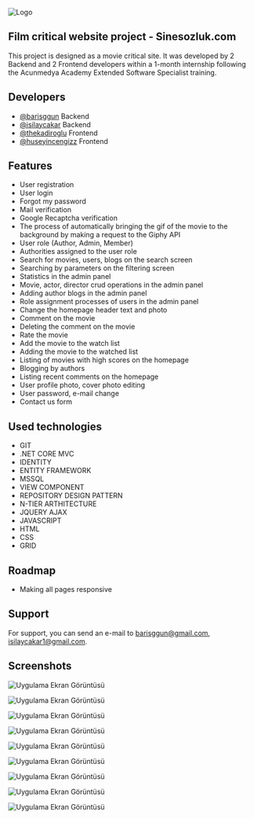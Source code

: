 
![Logo](https://www.sinesozluk.com/main/assets/img/sinesozluk.logo.png)

    
## Film critical website project - Sinesozluk.com

This project is designed as a movie critical site. It was developed by 2 Backend and 2 Frontend developers within a 1-month internship following the Acunmedya Academy Extended Software Specialist training.


## Developers

- [@barisggun](https://www.github.com/barisggun) Backend
- [@isilaycakar](https://www.github.com/isilaycakar) Backend
- [@thekadiroglu](https://www.github.com/thekadiroglu) Frontend
- [@huseyincengizz](https://www.github.com/huseyincengizz) Frontend
  
## Features

- User registration
- User login
- Forgot my password
- Mail verification
- Google Recaptcha verification
- The process of automatically bringing the gif of the movie to the background by making a request to the Giphy API
- User role (Author, Admin, Member)
- Authorities assigned to the user role
- Search for movies, users, blogs on the search screen
- Searching by parameters on the filtering screen
- Statistics in the admin panel
- Movie, actor, director crud operations in the admin panel
- Adding author blogs in the admin panel
- Role assignment processes of users in the admin panel
- Change the homepage header text and photo
- Comment on the movie
- Deleting the comment on the movie
- Rate the movie
- Add the movie to the watch list
- Adding the movie to the watched list
- Listing of movies with high scores on the homepage
- Blogging by authors
- Listing recent comments on the homepage
- User profile photo, cover photo editing
- User password, e-mail change
- Contact us form


  
## Used technologies

- GIT
- .NET CORE MVC
- IDENTITY
- ENTITY FRAMEWORK
- MSSQL
- VIEW COMPONENT
- REPOSITORY DESIGN PATTERN
- N-TIER ARTHITECTURE
- JQUERY AJAX
- JAVASCRIPT
- HTML
- CSS
- GRID
## Roadmap

- Making all pages responsive


  
## Support

For support, you can send an e-mail to barisggun@gmail.com, isilaycakar1@gmail.com.

  
## Screenshots

![Uygulama Ekran Görüntüsü](https://private-user-images.githubusercontent.com/108459412/262917233-37c8a6f7-7862-46b3-b2c3-18602589417b.jpg?jwt=eyJhbGciOiJIUzI1NiIsInR5cCI6IkpXVCJ9.eyJpc3MiOiJnaXRodWIuY29tIiwiYXVkIjoicmF3LmdpdGh1YnVzZXJjb250ZW50LmNvbSIsImtleSI6ImtleTEiLCJleHAiOjE2OTI4NjcxODAsIm5iZiI6MTY5Mjg2Njg4MCwicGF0aCI6Ii8xMDg0NTk0MTIvMjYyOTE3MjMzLTM3YzhhNmY3LTc4NjItNDZiMy1iMmMzLTE4NjAyNTg5NDE3Yi5qcGc_WC1BbXotQWxnb3JpdGhtPUFXUzQtSE1BQy1TSEEyNTYmWC1BbXotQ3JlZGVudGlhbD1BS0lBSVdOSllBWDRDU1ZFSDUzQSUyRjIwMjMwODI0JTJGdXMtZWFzdC0xJTJGczMlMkZhd3M0X3JlcXVlc3QmWC1BbXotRGF0ZT0yMDIzMDgyNFQwODQ4MDBaJlgtQW16LUV4cGlyZXM9MzAwJlgtQW16LVNpZ25hdHVyZT02ZjMzZWU2NGNkZjBlMjRiNDUyM2E5NjRkZmEwOTJkZDc4MTZjMTQwYmFlNTg0ZWI3NGEzZjg4NGViMjdjMjQ1JlgtQW16LVNpZ25lZEhlYWRlcnM9aG9zdCZhY3Rvcl9pZD0wJmtleV9pZD0wJnJlcG9faWQ9MCJ9.n7uVJvDqSmumQ4OvuMLJp0rL5XUIsOVeD12mPTf7EiM)

![Uygulama Ekran Görüntüsü](https://private-user-images.githubusercontent.com/108459412/262917235-6494765c-d9ea-4f12-a32a-5ae0a026b09c.jpg?jwt=eyJhbGciOiJIUzI1NiIsInR5cCI6IkpXVCJ9.eyJpc3MiOiJnaXRodWIuY29tIiwiYXVkIjoicmF3LmdpdGh1YnVzZXJjb250ZW50LmNvbSIsImtleSI6ImtleTEiLCJleHAiOjE2OTI4NjcxODAsIm5iZiI6MTY5Mjg2Njg4MCwicGF0aCI6Ii8xMDg0NTk0MTIvMjYyOTE3MjM1LTY0OTQ3NjVjLWQ5ZWEtNGYxMi1hMzJhLTVhZTBhMDI2YjA5Yy5qcGc_WC1BbXotQWxnb3JpdGhtPUFXUzQtSE1BQy1TSEEyNTYmWC1BbXotQ3JlZGVudGlhbD1BS0lBSVdOSllBWDRDU1ZFSDUzQSUyRjIwMjMwODI0JTJGdXMtZWFzdC0xJTJGczMlMkZhd3M0X3JlcXVlc3QmWC1BbXotRGF0ZT0yMDIzMDgyNFQwODQ4MDBaJlgtQW16LUV4cGlyZXM9MzAwJlgtQW16LVNpZ25hdHVyZT00OTZlZDI3MTAwZjEyNjRjOTUyNWJiNDFlZDJmNTYxZTAyM2Q5YTg2ZmY5Y2JmMmNiZGI3Njc2ZDBlYzhmZDQ4JlgtQW16LVNpZ25lZEhlYWRlcnM9aG9zdCZhY3Rvcl9pZD0wJmtleV9pZD0wJnJlcG9faWQ9MCJ9.ofhyDZde2ryUPS4jTISD0fZPFI7W2kuES3jUJf0Afrc)


![Uygulama Ekran Görüntüsü](https://private-user-images.githubusercontent.com/108459412/262917189-d7d8d8e0-bf1c-473e-81fb-fa20ed444540.jpg?jwt=eyJhbGciOiJIUzI1NiIsInR5cCI6IkpXVCJ9.eyJpc3MiOiJnaXRodWIuY29tIiwiYXVkIjoicmF3LmdpdGh1YnVzZXJjb250ZW50LmNvbSIsImtleSI6ImtleTEiLCJleHAiOjE2OTI4NjcxODAsIm5iZiI6MTY5Mjg2Njg4MCwicGF0aCI6Ii8xMDg0NTk0MTIvMjYyOTE3MTg5LWQ3ZDhkOGUwLWJmMWMtNDczZS04MWZiLWZhMjBlZDQ0NDU0MC5qcGc_WC1BbXotQWxnb3JpdGhtPUFXUzQtSE1BQy1TSEEyNTYmWC1BbXotQ3JlZGVudGlhbD1BS0lBSVdOSllBWDRDU1ZFSDUzQSUyRjIwMjMwODI0JTJGdXMtZWFzdC0xJTJGczMlMkZhd3M0X3JlcXVlc3QmWC1BbXotRGF0ZT0yMDIzMDgyNFQwODQ4MDBaJlgtQW16LUV4cGlyZXM9MzAwJlgtQW16LVNpZ25hdHVyZT1iOTZmZDU4ZjhhNmNmNzdmMjZiNjgwZWRhNmFjNDcxYjllY2JjNTM1MGJiMjBiNmYyZTUzMTk2Zjk0OThlZmNkJlgtQW16LVNpZ25lZEhlYWRlcnM9aG9zdCZhY3Rvcl9pZD0wJmtleV9pZD0wJnJlcG9faWQ9MCJ9.b3P4wD69byFN2k6-UB1DE_zvlhfSRkEyIbPkjyBl8CQ)


![Uygulama Ekran Görüntüsü](https://private-user-images.githubusercontent.com/108459412/262917200-296ad014-02c6-44fa-bf99-2bcb8709d26c.jpg?jwt=eyJhbGciOiJIUzI1NiIsInR5cCI6IkpXVCJ9.eyJpc3MiOiJnaXRodWIuY29tIiwiYXVkIjoicmF3LmdpdGh1YnVzZXJjb250ZW50LmNvbSIsImtleSI6ImtleTEiLCJleHAiOjE2OTI4NjcxODAsIm5iZiI6MTY5Mjg2Njg4MCwicGF0aCI6Ii8xMDg0NTk0MTIvMjYyOTE3MjAwLTI5NmFkMDE0LTAyYzYtNDRmYS1iZjk5LTJiY2I4NzA5ZDI2Yy5qcGc_WC1BbXotQWxnb3JpdGhtPUFXUzQtSE1BQy1TSEEyNTYmWC1BbXotQ3JlZGVudGlhbD1BS0lBSVdOSllBWDRDU1ZFSDUzQSUyRjIwMjMwODI0JTJGdXMtZWFzdC0xJTJGczMlMkZhd3M0X3JlcXVlc3QmWC1BbXotRGF0ZT0yMDIzMDgyNFQwODQ4MDBaJlgtQW16LUV4cGlyZXM9MzAwJlgtQW16LVNpZ25hdHVyZT01Yjc1NWNiNzBjNTEwZDhmYzA5MGFhYjY1ZTgzNWVlNDgyNmU3MjcyMDE3MGEwMzQ3MmNjMzBmOWYzZjY2NTA4JlgtQW16LVNpZ25lZEhlYWRlcnM9aG9zdCZhY3Rvcl9pZD0wJmtleV9pZD0wJnJlcG9faWQ9MCJ9.v12hhpCyS9-n-jD-3J24oq6K2HWy66Fv57F1Cg2XR_A)


![Uygulama Ekran Görüntüsü](https://private-user-images.githubusercontent.com/108459412/262917210-223e7b3f-a019-423f-bd63-3bfd5f32ce9a.jpg?jwt=eyJhbGciOiJIUzI1NiIsInR5cCI6IkpXVCJ9.eyJpc3MiOiJnaXRodWIuY29tIiwiYXVkIjoicmF3LmdpdGh1YnVzZXJjb250ZW50LmNvbSIsImtleSI6ImtleTEiLCJleHAiOjE2OTI4NjcxODAsIm5iZiI6MTY5Mjg2Njg4MCwicGF0aCI6Ii8xMDg0NTk0MTIvMjYyOTE3MjEwLTIyM2U3YjNmLWEwMTktNDIzZi1iZDYzLTNiZmQ1ZjMyY2U5YS5qcGc_WC1BbXotQWxnb3JpdGhtPUFXUzQtSE1BQy1TSEEyNTYmWC1BbXotQ3JlZGVudGlhbD1BS0lBSVdOSllBWDRDU1ZFSDUzQSUyRjIwMjMwODI0JTJGdXMtZWFzdC0xJTJGczMlMkZhd3M0X3JlcXVlc3QmWC1BbXotRGF0ZT0yMDIzMDgyNFQwODQ4MDBaJlgtQW16LUV4cGlyZXM9MzAwJlgtQW16LVNpZ25hdHVyZT1iNDYzYjg1NzhhMjU4NjQxYTM1NTBmZjg4MGY5MmYzZDU2MjJlMTJkNmIwNDk1YTRhMjUxYTE0YjY3NzY1OGY2JlgtQW16LVNpZ25lZEhlYWRlcnM9aG9zdCZhY3Rvcl9pZD0wJmtleV9pZD0wJnJlcG9faWQ9MCJ9.EueCoIkV5QT_szu81lXZlprN1p2MpCKjjXz-9AdVQQI)


![Uygulama Ekran Görüntüsü](https://private-user-images.githubusercontent.com/108459412/262917213-5726ee6c-78f6-4156-868d-8db86cb4a3a6.jpg?jwt=eyJhbGciOiJIUzI1NiIsInR5cCI6IkpXVCJ9.eyJpc3MiOiJnaXRodWIuY29tIiwiYXVkIjoicmF3LmdpdGh1YnVzZXJjb250ZW50LmNvbSIsImtleSI6ImtleTEiLCJleHAiOjE2OTI4NjcxODAsIm5iZiI6MTY5Mjg2Njg4MCwicGF0aCI6Ii8xMDg0NTk0MTIvMjYyOTE3MjEzLTU3MjZlZTZjLTc4ZjYtNDE1Ni04NjhkLThkYjg2Y2I0YTNhNi5qcGc_WC1BbXotQWxnb3JpdGhtPUFXUzQtSE1BQy1TSEEyNTYmWC1BbXotQ3JlZGVudGlhbD1BS0lBSVdOSllBWDRDU1ZFSDUzQSUyRjIwMjMwODI0JTJGdXMtZWFzdC0xJTJGczMlMkZhd3M0X3JlcXVlc3QmWC1BbXotRGF0ZT0yMDIzMDgyNFQwODQ4MDBaJlgtQW16LUV4cGlyZXM9MzAwJlgtQW16LVNpZ25hdHVyZT0wZjNhNjIxYmY4NGViNzdhY2E0MWEyZDFlZGU5YjdhY2RiMmU1ZTNlNjA1NjhlNjNiOTc3ZWJiMGVlOTMyYzA2JlgtQW16LVNpZ25lZEhlYWRlcnM9aG9zdCZhY3Rvcl9pZD0wJmtleV9pZD0wJnJlcG9faWQ9MCJ9.yiYF8_iiztvZmkDOuLvpVngOGmMusdNwLr185JK2Xy4)


![Uygulama Ekran Görüntüsü](https://private-user-images.githubusercontent.com/108459412/262917218-63f9e474-a93e-462b-9d23-7f69c74f1419.jpg?jwt=eyJhbGciOiJIUzI1NiIsInR5cCI6IkpXVCJ9.eyJpc3MiOiJnaXRodWIuY29tIiwiYXVkIjoicmF3LmdpdGh1YnVzZXJjb250ZW50LmNvbSIsImtleSI6ImtleTEiLCJleHAiOjE2OTI4NjcxODAsIm5iZiI6MTY5Mjg2Njg4MCwicGF0aCI6Ii8xMDg0NTk0MTIvMjYyOTE3MjE4LTYzZjllNDc0LWE5M2UtNDYyYi05ZDIzLTdmNjljNzRmMTQxOS5qcGc_WC1BbXotQWxnb3JpdGhtPUFXUzQtSE1BQy1TSEEyNTYmWC1BbXotQ3JlZGVudGlhbD1BS0lBSVdOSllBWDRDU1ZFSDUzQSUyRjIwMjMwODI0JTJGdXMtZWFzdC0xJTJGczMlMkZhd3M0X3JlcXVlc3QmWC1BbXotRGF0ZT0yMDIzMDgyNFQwODQ4MDBaJlgtQW16LUV4cGlyZXM9MzAwJlgtQW16LVNpZ25hdHVyZT1mNmUwYWNkZDk4N2Q2OTEzMDBjMGYyZWI3ZTE5YjEwY2EzMDlhZmIzNDNmYWFkMmY3YzdjOTA3OGUwOGU2Mzc2JlgtQW16LVNpZ25lZEhlYWRlcnM9aG9zdCZhY3Rvcl9pZD0wJmtleV9pZD0wJnJlcG9faWQ9MCJ9.kUwXN4omYqc5KPbT2WM3E1rstLWpPH2e81zFSWyesJ4)


![Uygulama Ekran Görüntüsü](https://private-user-images.githubusercontent.com/108459412/262917220-44e2e79a-6ab6-45cf-aa5f-68db5421e31f.jpg?jwt=eyJhbGciOiJIUzI1NiIsInR5cCI6IkpXVCJ9.eyJpc3MiOiJnaXRodWIuY29tIiwiYXVkIjoicmF3LmdpdGh1YnVzZXJjb250ZW50LmNvbSIsImtleSI6ImtleTEiLCJleHAiOjE2OTI4NjcxODAsIm5iZiI6MTY5Mjg2Njg4MCwicGF0aCI6Ii8xMDg0NTk0MTIvMjYyOTE3MjIwLTQ0ZTJlNzlhLTZhYjYtNDVjZi1hYTVmLTY4ZGI1NDIxZTMxZi5qcGc_WC1BbXotQWxnb3JpdGhtPUFXUzQtSE1BQy1TSEEyNTYmWC1BbXotQ3JlZGVudGlhbD1BS0lBSVdOSllBWDRDU1ZFSDUzQSUyRjIwMjMwODI0JTJGdXMtZWFzdC0xJTJGczMlMkZhd3M0X3JlcXVlc3QmWC1BbXotRGF0ZT0yMDIzMDgyNFQwODQ4MDBaJlgtQW16LUV4cGlyZXM9MzAwJlgtQW16LVNpZ25hdHVyZT0wMDAzOGRhOWYyYzI1MmUzNTdjNGE1NDZlNWE1NzExNDg5OWYxYmRiNmJmNWEyMGRkZmQ4Y2M0MDFkNmYxZmMxJlgtQW16LVNpZ25lZEhlYWRlcnM9aG9zdCZhY3Rvcl9pZD0wJmtleV9pZD0wJnJlcG9faWQ9MCJ9.VvxDWUe7jQSXB_pmXLptVAuG_Wo7NxSeHg73U4q7V98)


![Uygulama Ekran Görüntüsü](https://private-user-images.githubusercontent.com/108459412/262917231-7e639513-829c-44db-86fe-96d24533609d.jpg?jwt=eyJhbGciOiJIUzI1NiIsInR5cCI6IkpXVCJ9.eyJpc3MiOiJnaXRodWIuY29tIiwiYXVkIjoicmF3LmdpdGh1YnVzZXJjb250ZW50LmNvbSIsImtleSI6ImtleTEiLCJleHAiOjE2OTI4NjcxODAsIm5iZiI6MTY5Mjg2Njg4MCwicGF0aCI6Ii8xMDg0NTk0MTIvMjYyOTE3MjMxLTdlNjM5NTEzLTgyOWMtNDRkYi04NmZlLTk2ZDI0NTMzNjA5ZC5qcGc_WC1BbXotQWxnb3JpdGhtPUFXUzQtSE1BQy1TSEEyNTYmWC1BbXotQ3JlZGVudGlhbD1BS0lBSVdOSllBWDRDU1ZFSDUzQSUyRjIwMjMwODI0JTJGdXMtZWFzdC0xJTJGczMlMkZhd3M0X3JlcXVlc3QmWC1BbXotRGF0ZT0yMDIzMDgyNFQwODQ4MDBaJlgtQW16LUV4cGlyZXM9MzAwJlgtQW16LVNpZ25hdHVyZT1iYmFiM2U3M2MzMWY1ZWJmOTg0MWU3YTZkZjM4NzMwMDhjZDg1NDcyOTQ0ZmRkMTMwZWEyYjVkM2U3ZjQ0ZGIyJlgtQW16LVNpZ25lZEhlYWRlcnM9aG9zdCZhY3Rvcl9pZD0wJmtleV9pZD0wJnJlcG9faWQ9MCJ9.kW3yePgOsiv3LI5sTQbF7jDSZhieY4eKVGEtLD3ddZY)

  
